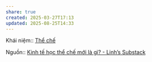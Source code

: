 ```yaml
---
share: true
created: 2025-03-27T17:13
updated: 2025-08-25T14:33
---
```

Khái niệm:: [Thể chế](../../../../../%CE%9E%20Kh%C3%A1i%20ni%E1%BB%87m/Th%E1%BB%83%20ch%E1%BA%BF.md)

Nguồn:: [Kinh tế học thể chế mới là gì? - Linh’s Substack](https://vhlinh.substack.com/p/kinh-te-hoc-the-che-moi-la-gi)